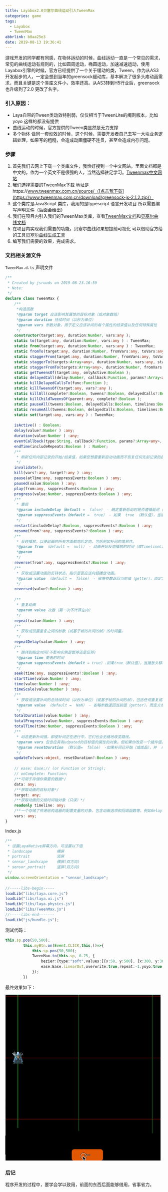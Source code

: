 ```yaml
---
title: Layabox2.0贝塞尔曲线运动引入TweenMax
categories: game
tags:
  - Layabox
  - TweenMax
abbrlink: b0aa25e3
date: 2019-08-13 19:36:41
---
```


游戏开发的同学都有同感，在物体运动的时候，曲线运动一直是一个常见的需求，常见的曲线运动有规则的，比如圆周运动，椭圆运动，加速减速运动，使用Layabox引擎的时候，官方已经提供了一个关于缓动的类，Tween，作为从AS3开发起步的人，一定会想到当年的greensock缓动库，基本解决了很多头疼动画需求，而且关键是这个类库文件小，效率还高。从AS3转到H5行业后，greensock 也升级到了2.0 更改了名字。

<!-- more -->

### 引入原因：

- Laya自带的Tween类动效特别弱，仅仅相当于TweenLite的阉割版本，比如 yoyo 这样的都没有提供
- 曲线运动的时候，官方提供的Tween类显然是无力支撑
- 多个物体 做同一套动效的时候，这个时候，需要开发者自己去写一大块业务逻辑处理，如果写的粗糙，会造成动画僵硬不连贯，甚至会造成内存问题。

###  步骤

1. 首先我们去网上下载一个类库文件，我恰好搜到一个中文网站，里面文档都是中文的，作为一个英文不是很强的人，当然选择驻足学习。[Tweenmax中文网站](https://www.tweenmax.com.cn/)
2. 我们选择需要的TweenMax下载 地址是https://www.tweenmax.com.cn/source/（[点击我下载](https://www.tweenmax.com.cn/download/greensock-js-2.1.2.zip)）
3. 这个类库是JavaScript 类库，我用的是typescript 语言开发项目 所以需要编写声明文件（后面会给出）
4. 我们在项目内引入我们的TweenMax类库，查看[TweenMax文档](https://www.tweenmax.com.cn/api/tweenmax/)和[贝塞尔曲线文档](https://www.tweenmax.com.cn/BezierPlugin/)
5. 在项目内实现我们需要的功能，贝塞尔曲线如果想提前可视化 可以借助官方给的工具[贝塞尔曲线生成工具](https://www.tweenmax.com.cn/tool/bezier/)
6. 编写我们需要的效果，完成需求。

### 文档相关源文件

`TweenMax.d.ts` 声明文件

```typescript
/**
 * Created by jsroads on 2019-08-23.16:59
 * Note:
 */
declare class TweenMax {
    /**
     *构造函数
     *@param target 应该影响其属性的目标对象（或对象数组）
     *@param duration 持续时间（以秒为单位）
     *@param vars 参数对象，用于定义应该补间的每个属性的结束值以及任何特殊属性
     */
    constructor(target:any, duration:Number, vars:any );
    static to(target:any, duration:Number, vars:any ) : TweenMax;
    static from(target:any, duration:Number, vars:any ) : TweenMax;
    static fromTo(target:any, duration:Number, fromVars:any, toVars:any ) : TweenMax;
    static staggerFrom(target:any, duration:Number, fromVars:any, toVars:any ) : TweenMax;
    static staggerTo(targets:Array<any>, duration:Number, vars:any, stagger?:Number, onCompleteAll?:Function, onCompleteAllParams?:Array<any>, onCompleteAllScope?:any ) : Array<any>;
    static staggerFromTo(targets:Array<any>, duration:Number, fromVars:any, toVars:any, stagger?:Number, onCompleteAll?:Function, onCompleteAllParams?:Array<any>, onCompleteAllScope?:any ) : Array<any>
    static getTweensOf(target:any, onlyActive:Boolean );
    static delayedCall(delay:Number, callback:Function, params?:Array<any>, scope?:any, useFrames?:Boolean ) : TweenMax;
    static killDelayedCallsTo(func:Function );
    static killTweensOf(target:any, vars?:any );
    static killAll(complete?:Boolean, tweens?:Boolean, delayedCalls?:Boolean, timelines?:Boolean );
    static killChildTweensOf(parent:any, complete?:Boolean );
    static pauseAll(tweens:Boolean, delayedCalls:Boolean, timelines:Boolean );
    static resumeAll(tweens:Boolean, delayedCalls:Boolean, timelines:Boolean );
    static set(target:any, vars:any ) : TweenMax;

    isActive() : Boolean;
    delay(value?:Number ) :any;
    duration(value:Number ) :any;
    eventCallback(type:String, callback?:Function, params?:Array<any>, scope?:any ) :any;
    endTime(includeRepeats:Boolean ) : Number;
    /**
     * 刷新任何内部记录的开始/结束值，如果您想要重新启动动画而不恢复任何先前记录的起始值，这将非常有用。
     */
    invalidate();
    kill(vars?:any, target?:any ) :any;
    pause(atTime:any, suppressEvents:Boolean ) :any;
    paused(value:Boolean ) :any;
    play(from:any, suppressEvents:Boolean ) :any;
    progress(value:Number, suppressEvents:Boolean ) :any;
    /**
     * 重启
     *@param includeDelay（default =  false） - 确定重新启动时是否遵循延迟（如果有）
     *@param suppressEvents（default =  true） - 如果  true （默认值），当播放头移动到time 参数中定义的新位置时，不会触发任何事件或回调。
     */
    restart(includeDelay?:Boolean, suppressEvents?:Boolean ) :any;
    resume(from?:any, suppressEvents?:Boolean ) :any;
    /**
     * 反转播放，以便动画的所有方面都向后定向，包括例如补间的简易性。
     *@param from （default =  null） - 动画开始反向播放的时间（或TimelineLite / TimelineMax实例的标签）（如果没有定义，它将从播放头当前所在的任何地方开始播放）。要从动画的最后开始，请使用  0。负数相对于动画结束，因此-1将从结尾开始为1秒
     *@param
     */
    reverse(from?:any, suppressEvents?:Boolean ) :any;
    /**
     * 获取或设置动画的反转状态，指示是否应该向后播放动画。
     *@param value （default =  false） - 省略参数返回当前值（getter），而定义参数则设置值（setter）并返回实例本身以便于链接
     */
    reversed(value?:Boolean ) :any;

    /**
     * 重复动画
     *@param value 次数（第一次不计算在内）
     */
    repeat(value:Number ) :any;
    /**
     * 获取或设置重复之间的秒数（或基于帧的补间的帧）的时间量。
     */
    repeatDelay(value:Number ) :any;
    /**
     * 跳转到指定时间(不影响实例是暂停还是反转)
     *@param time 要去的时间
     *@param suppressEvents（default = true）-如果true（默认值），当播放头移动到time 参数中定义的新位置时，不会触发任何事件或回调。
     */
    seek(time:any, suppressEvents?:Boolean ) :any;
    startTime(value:Number ) :any;
    time(value:Number ) :any;
    timeScale(value:Number ) :any;
    /**
     * 获取或设置补间的总持续时间（以秒为单位）（或基于帧的补间的帧），包括任何重复或repeatDelay。
     *@param value （default =  NaN） - 省略参数返回当前值（getter），而定义参数则设置值（setter）并返回实例本身以便于链接。负值将从 动画的END开始解释
     */
    totalDuration(value:Number ) :any;
    totalProgress(value:Number, suppressEvents:Boolean ) :any;
    totalTime(time:Number, suppressEvents:Boolean ) :any;
    /**
     * 动态更新补间值，即使补间正在进行中，它们也会无缝地改变路线。
     *@param vars 包含应具有udpated的目标值的属性的对象。但如果你改变一个插件值，则需要完全定义它,例如，要将目标值更新x为300并将目标值更新y为500，请传递:{x:300, y:500}
     *@param resetDuration （默认值=  false） -如果补间已开始（或成品），并  resetDuration 是  true，补间将重新启动。如果  resetDuration 是  false，则补间的时间将被接受（不重启），并且将调整每个补间属性的起始值，使其看起来无缝地重定向到新的目标值
     */
    updateTo(vars:object, resetDuration?:Boolean ) :any;

    // ease: Ease;// (or Function or String);
    // onComplete: Function;
    /**可用于存储你需要的数据*/
    data: any;
    /**获取动画的目标对象*/
    target: any;
    /**获取动画的父级时间轴对象（只读）*/
    readonly timeline: any;
    /**一个存储了传递给构造器的配置变量的对象。包含动画选项和回调函数等。例如delay、paused、onComplete*/
    vars: any;
}
```

Index.js

```javascript
/**
 * 设置LayaNative屏幕方向，可设置以下值
 * landscape           横屏
 * portrait            竖屏
 * sensor_landscape    横屏(双方向)
 * sensor_portrait     竖屏(双方向)
 */
window.screenOrientation = "sensor_landscape";

//-----libs-begin-----
loadLib("libs/laya.core.js")
loadLib("libs/laya.ui.js")
loadLib("libs/laya.physics.js")
loadLib("libs/TweenMax.js")
//-----libs-end-------
loadLib("js/bundle.js");

```

测试代码：

```typescript
this.sp.pos(50,500);
        this.myBtn.on(Event.CLICK,this,()=>{
            this.sp.pos(50,500);
            TweenMax.to(this.sp, 0.75, {
                bezier:{type:"soft",values:[{x:50, y:500}, {x:300, y:300}, {x:600, y:500}], autoRotate:true},
                ease:Ease.linearOut,overwrite:true,repeat:-1,yoyo:true
            });
        })
```

最终效果如下：

![record](Layabox2-0贝塞尔曲线运动引入TweenMax/record-6635568.gif)

### 后记

程序开发的过程中，要学会学以致用，前面的东西后面能够借用，省事省力。